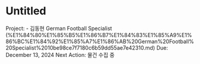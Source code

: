 # Untitled

Project: - 김동현 German Football Specialist (%E1%84%80%E1%85%B5%E1%86%B7%E1%84%83%E1%85%A9%E1%86%BC%E1%84%92%E1%85%A7%E1%86%AB%20German%20Football%20Specialist%2010be98ce7f7180c6b59dd55ae7e42310.md)
Due: December 13, 2024
Next Action: 물건 수집 중